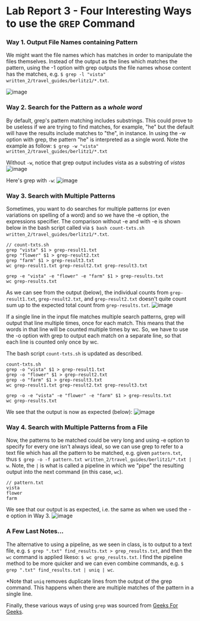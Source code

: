 # Lab Report 3 - Four Interesting Ways to use the `GREP` Command

### Way 1. Output File Names containing Pattern
We might want the file names which has matches in order to manipulate the files themselves. Instead of the output as the lines which matches the pattern, using the -1 option with grep outputs the file names whose content has the matches, e.g. `$ grep -l "vista" written_2/travel_guides/berlitz1/*.txt`.

![image](https://user-images.githubusercontent.com/111631103/221749504-0b350172-5d88-4e6b-bea2-0e436e05f007.png)

### Way 2. Search for the Pattern as a _whole word_ 
By default, grep's pattern matching includes substrings. This could prove to be useless if we are trying to find matches, for example, "he" but the default will have the results include matches to "the", in instance. In using the -w option with grep, the pattern "he" is interpreted as a single word. Note the example as follow: `$ grep -w "vista" written_2/travel_guides/berlitz1/*.txt`

Without `-w`, notice that grep output includes vista as a substring of _vistas_
![image](https://user-images.githubusercontent.com/111631103/221750282-22fdd0bc-a7b3-4d1d-90e0-a5060663e796.png)

Here's grep with `-w`:
![image](https://user-images.githubusercontent.com/111631103/221750361-433aad24-4f41-445c-bc4a-a85535d602bf.png)

### Way 3. Search with Multiple Patterns
Sometimes, you want to do searches for multiple patterns (or even variations on spelling of a word) and so we have the -e option, the expressions specifier. The comparison without -e and with -e is shown below in the bash script called via `$ bash count-txts.sh written_2/travel_guides/berlitz1/*.txt`.

```
// count-txts.sh
grep "vista" $1 > grep-result1.txt
grep "flower" $1 > grep-result2.txt
grep "farm" $1 > grep-result3.txt
wc grep-result1.txt grep-result2.txt grep-result3.txt

grep -e "vista" -e "flower" -e "farm" $1 > grep-results.txt
wc grep-results.txt
```

As we can see from the output (below), the individual counts from `grep-result1.txt`, `grep-result2.txt`, and `grep-result2.txt` doesn't quite count sum up to the expected total count from `grep-results.txt`.
![image](https://user-images.githubusercontent.com/111631103/221747234-96bdbbda-9619-4c4a-b4ff-447c58f601fc.png)

If a single line in the input file matches multiple search patterns, grep will output that line multiple times, once for each match. This means that the words in that line will be counted multiple times by wc. So, we have to use the -o option with grep to output each match on a separate line, so that each line is counted only once by wc.

The bash script `count-txts.sh` is updated as described.

```
count-txts.sh
grep -o "vista" $1 > grep-result1.txt
grep -o "flower" $1 > grep-result2.txt
grep -o "farm" $1 > grep-result3.txt
wc grep-result1.txt grep-result2.txt grep-result3.txt

grep -o -e "vista" -e "flower" -e "farm" $1 > grep-results.txt
wc grep-results.txt
```

We see that the output is now as expected (below):
![image](https://user-images.githubusercontent.com/111631103/221747040-4e9534f7-df3a-4bcb-a9ce-5ff1e61a190a.png)

### Way 4. Search with Multiple Patterns from a File
Now, the patterns to be matched could be very long and using -e option to specify for every one isn't always ideal, so we can use grep to refer to a text file which has all the pattern to be matched, e.g. given `pattern.txt`, thus `$ grep -o -f pattern.txt written_2/travel_guides/berlitz1/*.txt | w`. Note, the `|` is what is called a pipeline in which we "pipe" the resulting output into the next command (in this case, `wc`).

```
// pattern.txt
vista
flower
farm
```

We see that our output is as expected, i.e. the same as when we used the -e option in Way 3.
![image](https://user-images.githubusercontent.com/111631103/221749091-afd8d741-fd05-49c3-b52a-88be7f493909.png)

### A Few Last Notes...
The alternative to using a pipeline, as we seen in class, is to output to a text file, e.g. `$ grep ".txt" find_results.txt > grep_results.txt`, and then the `wc` command is applied likeso: `$ wc grep_results.txt`. I find the pipeline method to be more quicker and we can even combine commands, e.g. `$ grep ".txt" find_results.txt | uniq | wc`. 

*Note that `uniq` removes duplicate lines from the output of the grep command. This happens when there are multiple matches of the pattern in a single line.

Finally, these various ways of using `grep` was sourced from [Geeks For Geeks](https://www.geeksforgeeks.org/grep-command-in-unixlinux/).
